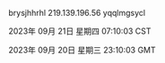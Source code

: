 brysjhhrhl 219.139.196.56 yqqlmgsycl

2023年 09月 21日 星期四 07:10:03 CST

2023年 09月 20日 星期三 23:10:03 GMT
